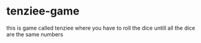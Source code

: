 # tenziee-game
this is game called tenziee where you have to roll the dice untill all the dice are the same numbers 
